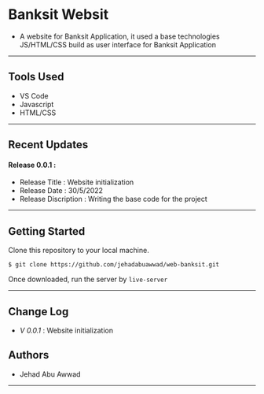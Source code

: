 # Banksit Websit

- A website for Banksit Application, it used a base technologies JS/HTML/CSS build as user interface for Banksit Application

---

## Tools Used

- VS Code
- Javascript
- HTML/CSS

---

## Recent Updates

#### Release 0.0.1 :

- Release Title : Website initialization
- Release Date : 30/5/2022
- Release Discription : Writing the base code for the project

---

## Getting Started

Clone this repository to your local machine.

```
$ git clone https://github.com/jehadabuawwad/web-banksit.git
```

Once downloaded, run the server by `live-server`

---

## Change Log

- _V 0.0.1_ : Website initialization

## Authors

- Jehad Abu Awwad

---
